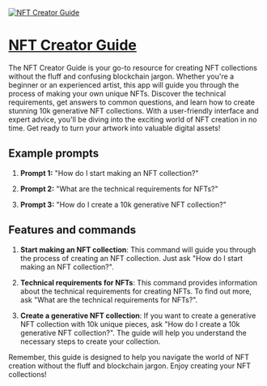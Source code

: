 [![NFT Creator Guide](https://files.oaiusercontent.com/file-9nHHAB24qy85ktIfH3iIh59j?se=2123-10-17T22%3A44%3A43Z&sp=r&sv=2021-08-06&sr=b&rscc=max-age%3D31536000%2C%20immutable&rscd=attachment%3B%20filename%3D1ad8d036-7cc0-4978-9018-178f1dd515ac.png&sig=eKYipLXZoS/E/Y6UscyJvvfyijL1fN6KpjQ46gThgA4%3D)](https://chat.openai.com/g/g-RSg6u2utz-nft-creator-guide)

# [NFT Creator Guide](https://chat.openai.com/g/g-RSg6u2utz-nft-creator-guide)

The NFT Creator Guide is your go-to resource for creating NFT collections without the fluff and confusing blockchain jargon. Whether you're a beginner or an experienced artist, this app will guide you through the process of making your own unique NFTs. Discover the technical requirements, get answers to common questions, and learn how to create stunning 10k generative NFT collections. With a user-friendly interface and expert advice, you'll be diving into the exciting world of NFT creation in no time. Get ready to turn your artwork into valuable digital assets!

## Example prompts

1. **Prompt 1:** "How do I start making an NFT collection?"

2. **Prompt 2:** "What are the technical requirements for NFTs?"

3. **Prompt 3:** "How do I create a 10k generative NFT collection?"

## Features and commands

1. **Start making an NFT collection**: This command will guide you through the process of creating an NFT collection. Just ask "How do I start making an NFT collection?".

2. **Technical requirements for NFTs**: This command provides information about the technical requirements for creating NFTs. To find out more, ask "What are the technical requirements for NFTs?".

3. **Create a generative NFT collection**: If you want to create a generative NFT collection with 10k unique pieces, ask "How do I create a 10k generative NFT collection?". The guide will help you understand the necessary steps to create your collection.

Remember, this guide is designed to help you navigate the world of NFT creation without the fluff and blockchain jargon. Enjoy creating your NFT collections!